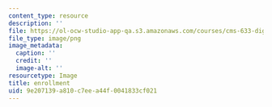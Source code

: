 ```yaml
---
content_type: resource
description: ''
file: https://ol-ocw-studio-app-qa.s3.amazonaws.com/courses/cms-633-digital-humanities-spring-2015/9e207139a810c7eea44f0041833cf021_14.png
file_type: image/png
image_metadata:
  caption: ''
  credit: ''
  image-alt: ''
resourcetype: Image
title: enrollment
uid: 9e207139-a810-c7ee-a44f-0041833cf021
---
```

